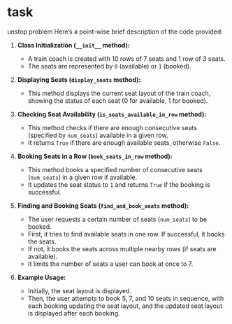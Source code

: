# task
unstop problem
Here’s a point-wise brief description of the code provided:

1. **Class Initialization (`__init__` method):**
   - A train coach is created with 10 rows of 7 seats and 1 row of 3 seats.
   - The seats are represented by `0` (available) or `1` (booked).

2. **Displaying Seats (`display_seats` method):**
   - This method displays the current seat layout of the train coach, showing the status of each seat (0 for available, 1 for booked).

3. **Checking Seat Availability (`is_seats_available_in_row` method):**
   - This method checks if there are enough consecutive seats (specified by `num_seats`) available in a given row.
   - It returns `True` if there are enough available seats, otherwise `False`.

4. **Booking Seats in a Row (`book_seats_in_row` method):**
   - This method books a specified number of consecutive seats (`num_seats`) in a given row if available.
   - It updates the seat status to `1` and returns `True` if the booking is successful.

5. **Finding and Booking Seats (`find_and_book_seats` method):**
   - The user requests a certain number of seats (`num_seats`) to be booked.
   - First, it tries to find available seats in one row. If successful, it books the seats.
   - If not, it books the seats across multiple nearby rows (if seats are available).
   - It limits the number of seats a user can book at once to 7.

6. **Example Usage:**
   - Initially, the seat layout is displayed.
   - Then, the user attempts to book 5, 7, and 10 seats in sequence, with each booking updating the seat layout, and the updated seat layout is displayed after each booking.


